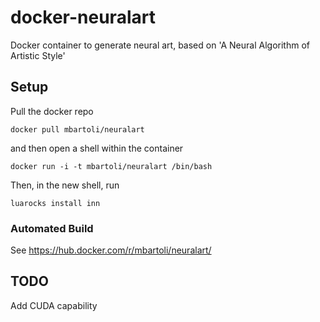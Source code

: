# docker-neuralart
Docker container to generate neural art, based on 'A Neural Algorithm of Artistic Style'

## Setup
Pull the docker repo
```
docker pull mbartoli/neuralart
```
and then open a shell within the container 
```
docker run -i -t mbartoli/neuralart /bin/bash
```
Then, in the new shell, run
```
luarocks install inn
```

### Automated Build 
See https://hub.docker.com/r/mbartoli/neuralart/ 

## TODO
Add CUDA capability  
